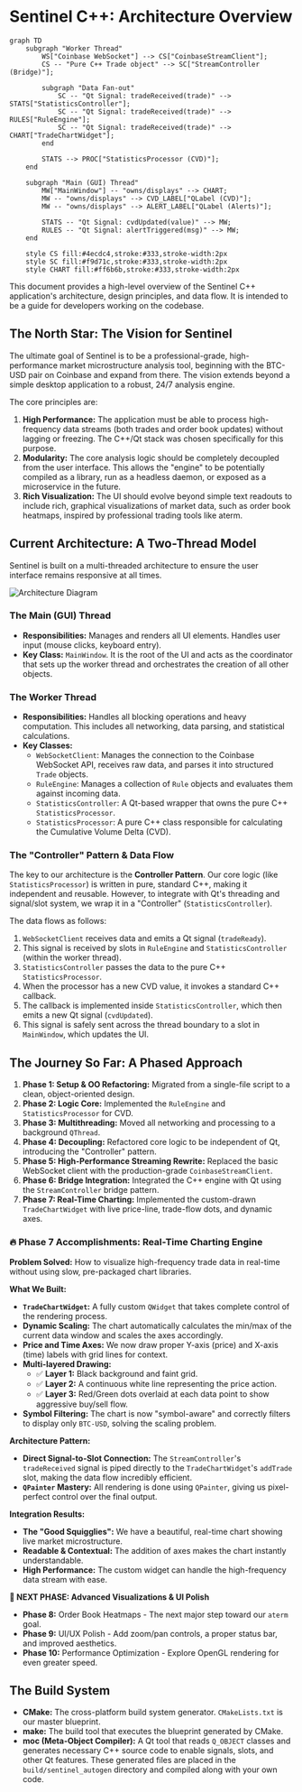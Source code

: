 # Sentinel C++: Architecture Overview

```mermaid
graph TD
    subgraph "Worker Thread"
        WS["Coinbase WebSocket"] --> CS["CoinbaseStreamClient"];
        CS -- "Pure C++ Trade object" --> SC["StreamController (Bridge)"];
        
        subgraph "Data Fan-out"
            SC -- "Qt Signal: tradeReceived(trade)" --> STATS["StatisticsController"];
            SC -- "Qt Signal: tradeReceived(trade)" --> RULES["RuleEngine"];
            SC -- "Qt Signal: tradeReceived(trade)" --> CHART["TradeChartWidget"];
        end

        STATS --> PROC["StatisticsProcessor (CVD)"];
    end

    subgraph "Main (GUI) Thread"
        MW["MainWindow"] -- "owns/displays" --> CHART;
        MW -- "owns/displays" --> CVD_LABEL["QLabel (CVD)"];
        MW -- "owns/displays" --> ALERT_LABEL["QLabel (Alerts)"];
        
        STATS -- "Qt Signal: cvdUpdated(value)" --> MW;
        RULES -- "Qt Signal: alertTriggered(msg)" --> MW;
    end
    
    style CS fill:#4ecdc4,stroke:#333,stroke-width:2px
    style SC fill:#f9d71c,stroke:#333,stroke-width:2px
    style CHART fill:#ff6b6b,stroke:#333,stroke-width:2px
```

This document provides a high-level overview of the Sentinel C++ application's architecture, design principles, and data flow. It is intended to be a guide for developers working on the codebase.

## The North Star: The Vision for Sentinel

The ultimate goal of Sentinel is to be a professional-grade, high-performance market microstructure analysis tool, beginning with the BTC-USD pair on Coinbase and expand from there. The vision extends beyond a simple desktop application to a robust, 24/7 analysis engine.

The core principles are:
1.  **High Performance:** The application must be able to process high-frequency data streams (both trades and order book updates) without lagging or freezing. The C++/Qt stack was chosen specifically for this purpose.
2.  **Modularity:** The core analysis logic should be completely decoupled from the user interface. This allows the "engine" to be potentially compiled as a library, run as a headless daemon, or exposed as a microservice in the future.
3.  **Rich Visualization:** The UI should evolve beyond simple text readouts to include rich, graphical visualizations of market data, such as order book heatmaps, inspired by professional trading tools like aterm.

## Current Architecture: A Two-Thread Model

Sentinel is built on a multi-threaded architecture to ensure the user interface remains responsive at all times.

![Architecture Diagram](https://raw.githubusercontent.com/context-copilot/sentinel-cpp-assets/main/architecture-v1.png)

### The Main (GUI) Thread
-   **Responsibilities:** Manages and renders all UI elements. Handles user input (mouse clicks, keyboard entry).
-   **Key Class:** `MainWindow`. It is the root of the UI and acts as the coordinator that sets up the worker thread and orchestrates the creation of all other objects.

### The Worker Thread
-   **Responsibilities:** Handles all blocking operations and heavy computation. This includes all networking, data parsing, and statistical calculations.
-   **Key Classes:**
    -   `WebSocketClient`: Manages the connection to the Coinbase WebSocket API, receives raw data, and parses it into structured `Trade` objects.
    -   `RuleEngine`: Manages a collection of `Rule` objects and evaluates them against incoming data.
    -   `StatisticsController`: A Qt-based wrapper that owns the pure C++ `StatisticsProcessor`.
    -   `StatisticsProcessor`: A pure C++ class responsible for calculating the Cumulative Volume Delta (CVD).

### The "Controller" Pattern & Data Flow
The key to our architecture is the **Controller Pattern**. Our core logic (like `StatisticsProcessor`) is written in pure, standard C++, making it independent and reusable. However, to integrate with Qt's threading and signal/slot system, we wrap it in a "Controller" (`StatisticsController`).

The data flows as follows:
1.  `WebSocketClient` receives data and emits a Qt signal (`tradeReady`).
2.  This signal is received by slots in `RuleEngine` and `StatisticsController` (within the worker thread).
3.  `StatisticsController` passes the data to the pure C++ `StatisticsProcessor`.
4.  When the processor has a new CVD value, it invokes a standard C++ callback.
5.  The callback is implemented inside `StatisticsController`, which then emits a new Qt signal (`cvdUpdated`).
6.  This signal is safely sent across the thread boundary to a slot in `MainWindow`, which updates the UI.

## The Journey So Far: A Phased Approach
1.  **Phase 1: Setup & OO Refactoring:** Migrated from a single-file script to a clean, object-oriented design.
2.  **Phase 2: Logic Core:** Implemented the `RuleEngine` and `StatisticsProcessor` for CVD.
3.  **Phase 3: Multithreading:** Moved all networking and processing to a background `QThread`.
4.  **Phase 4: Decoupling:** Refactored core logic to be independent of Qt, introducing the "Controller" pattern.
5.  **Phase 5: High-Performance Streaming Rewrite:** Replaced the basic WebSocket client with the production-grade `CoinbaseStreamClient`.
6.  **Phase 6: Bridge Integration:** Integrated the C++ engine with Qt using the `StreamController` bridge pattern.
7.  **Phase 7: Real-Time Charting:** Implemented the custom-drawn `TradeChartWidget` with live price-line, trade-flow dots, and dynamic axes.

### 🔥 Phase 7 Accomplishments: Real-Time Charting Engine

**Problem Solved:** How to visualize high-frequency trade data in real-time without using slow, pre-packaged chart libraries.

**What We Built:**
- **`TradeChartWidget`:** A fully custom `QWidget` that takes complete control of the rendering process.
- **Dynamic Scaling:** The chart automatically calculates the min/max of the current data window and scales the axes accordingly.
- **Price and Time Axes:** We now draw proper Y-axis (price) and X-axis (time) labels with grid lines for context.
- **Multi-layered Drawing:**
  - ✅ **Layer 1:** Black background and faint grid.
  - ✅ **Layer 2:** A continuous white line representing the price action.
  - ✅ **Layer 3:** Red/Green dots overlaid at each data point to show aggressive buy/sell flow.
- **Symbol Filtering:** The chart is now "symbol-aware" and correctly filters to display only `BTC-USD`, solving the scaling problem.

**Architecture Pattern:**
- **Direct Signal-to-Slot Connection:** The `StreamController`'s `tradeReceived` signal is piped directly to the `TradeChartWidget`'s `addTrade` slot, making the data flow incredibly efficient.
- **`QPainter` Mastery:** All rendering is done using `QPainter`, giving us pixel-perfect control over the final output.

**Integration Results:**
- **The "Good Squigglies":** We have a beautiful, real-time chart showing live market microstructure.
- **Readable & Contextual:** The addition of axes makes the chart instantly understandable.
- **High Performance:** The custom widget can handle the high-frequency data stream with ease.

**🚀 NEXT PHASE: Advanced Visualizations & UI Polish**
- **Phase 8:** Order Book Heatmaps - The next major step toward our `aterm` goal.
- **Phase 9:** UI/UX Polish - Add zoom/pan controls, a proper status bar, and improved aesthetics.
- **Phase 10:** Performance Optimization - Explore OpenGL rendering for even greater speed.

## The Build System
-   **CMake:** The cross-platform build system generator. `CMakeLists.txt` is our master blueprint.
-   **make:** The build tool that executes the blueprint generated by CMake.
-   **moc (Meta-Object Compiler):** A Qt tool that reads `Q_OBJECT` classes and generates necessary C++ source code to enable signals, slots, and other Qt features. These generated files are placed in the `build/sentinel_autogen` directory and compiled along with your own code. 